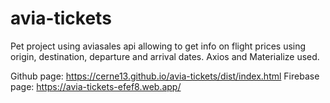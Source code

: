 # avia-tickets
Pet project using aviasales api allowing to get info on flight prices using origin, destination, departure and arrival dates. Axios and Materialize used.

Github page: https://cerne13.github.io/avia-tickets/dist/index.html
Firebase page: https://avia-tickets-efef8.web.app/
